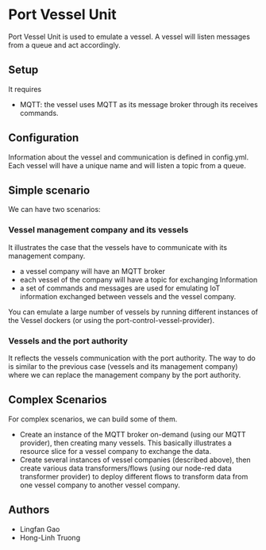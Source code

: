 # Port Vessel Unit

Port Vessel Unit is used to emulate a vessel. A vessel will listen messages from a queue and act accordingly.

## Setup

It requires

* MQTT: the vessel uses MQTT as its message broker through its receives commands.

## Configuration

Information about the vessel and communication is defined in config.yml.
Each vessel will have a unique name and will listen a topic from a queue.

## Simple scenario
We can have two scenarios:

### Vessel management company and its vessels
It illustrates the case that the vessels have to communicate with its management company.

* a vessel company will have an MQTT broker
* each vessel of the company will have a topic for exchanging Information
* a set of commands and messages are used for emulating IoT information exchanged between vessels and the vessel company.

You can emulate a large number of vessels by running different instances of the Vessel dockers (or using the port-control-vessel-provider).

### Vessels and the port authority
It reflects the vessels communication with the port authority. The way to do is similar to the previous case (vessels and its management company) where we can replace the management company by the port authority.

## Complex Scenarios

For complex scenarios, we can build some of them.

* Create an instance of the MQTT broker on-demand (using our MQTT provider), then creating many vessels. This basically illustrates a resource slice for a vessel company to exchange the data.
* Create several instances of vessel companies (described above), then create various data transformers/flows (using our node-red data transformer provider) to deploy different flows to transform data from one vessel company to another vessel company.

## Authors

- Lingfan Gao
- Hong-Linh Truong
